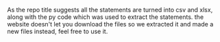 As the repo title suggests all the statements are turned into csv and xlsx, along with the py code which was used to extract the statements.
the website doesn't let you download the files so we extracted it and made a new files instead, feel free to use it.
